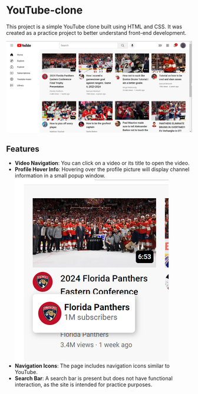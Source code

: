 # YouTube-clone

This project is a simple YouTube clone built using HTML and CSS. It was created as a practice project to better understand front-end development.

![Interface](youtube/images/interface.png)

## Features

- **Video Navigation**: You can click on a video or its title to open the video.
- **Profile Hover Info**: Hovering over the profile picture will display channel information in a small popup window.
![Interface](youtube/images/profile_picture_hover.png)
- **Navigation Icons**: The page includes navigation icons similar to YouTube.
- **Search Bar**: A search bar is present but does not have functional interaction, as the site is intended for practice purposes.

